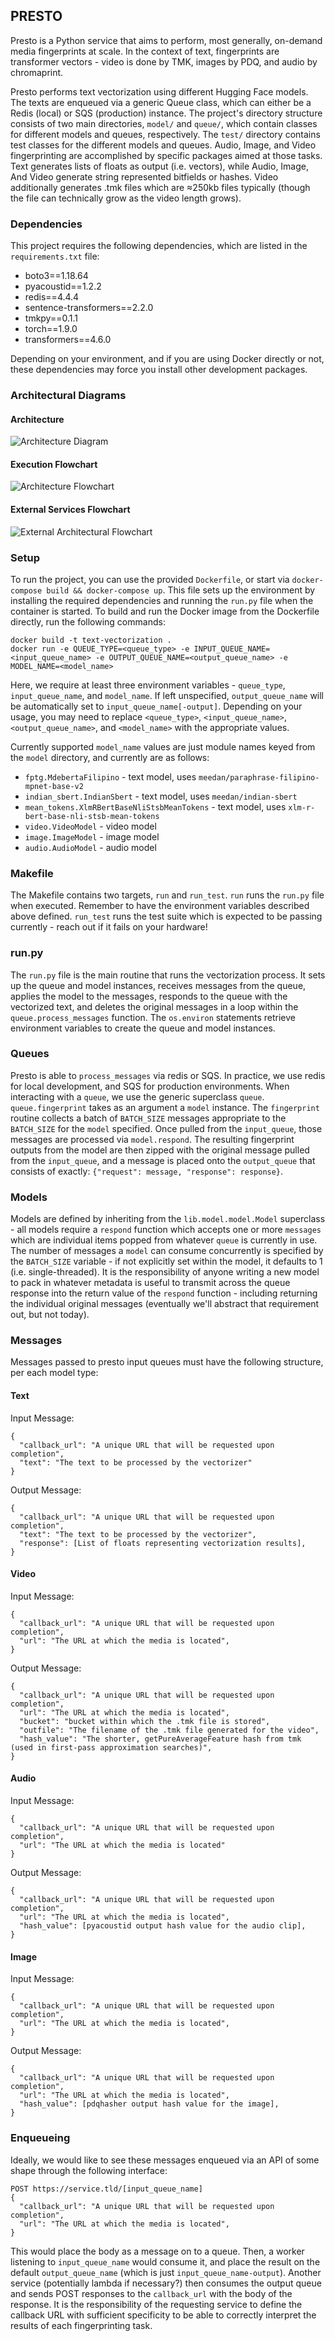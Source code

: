 ## PRESTO

Presto is a Python service that aims to perform, most generally, on-demand media fingerprints at scale. In the context of text, fingerprints are transformer vectors - video is done by TMK, images by PDQ, and audio by chromaprint.

Presto performs text vectorization using different Hugging Face models. The texts are enqueued via a generic Queue class, which can either be a Redis (local) or SQS (production) instance. The project's directory structure consists of two main directories, `model/` and `queue/`, which contain classes for different models and queues, respectively. The `test/` directory contains test classes for the different models and queues. Audio, Image, and Video fingerprinting are accomplished by specific packages aimed at those tasks. Text generates lists of floats as output (i.e. vectors), while Audio, Image, And Video generate string represented bitfields or hashes. Video additionally generates .tmk files which are ≈250kb files typically (though the file can technically grow as the video length grows).

### Dependencies

This project requires the following dependencies, which are listed in the `requirements.txt` file:
- boto3==1.18.64
- pyacoustid==1.2.2
- redis==4.4.4
- sentence-transformers==2.2.0
- tmkpy==0.1.1
- torch==1.9.0
- transformers==4.6.0


Depending on your environment, and if you are using Docker directly or not, these dependencies may force you install other development packages.

### Architectural Diagrams

#### Architecture
![Architecture Diagram](img/presto_architectural_diagram.png?raw=true "Architecture Diagram")

#### Execution Flowchart
![Architecture Flowchart](img/presto_flowchart.png?raw=true "Architecture Flowchart")

#### External Services Flowchart
![External Architectural Flowchart](img/presto_flowchart_external.png?raw=true "External Architecture Flowchart")


### Setup
To run the project, you can use the provided `Dockerfile`, or start via `docker-compose build && docker-compose up`. This file sets up the environment by installing the required dependencies and running the `run.py` file when the container is started. To build and run the Docker image from the Dockerfile directly, run the following commands:

```
docker build -t text-vectorization .
docker run -e QUEUE_TYPE=<queue_type> -e INPUT_QUEUE_NAME=<input_queue_name> -e OUTPUT_QUEUE_NAME=<output_queue_name> -e MODEL_NAME=<model_name> 
```

Here, we require at least three environment variables - `queue_type`, `input_queue_name`, and `model_name`. If left unspecified, `output_queue_name` will be automatically set to `input_queue_name[-output]`. Depending on your usage, you may need to replace `<queue_type>`, `<input_queue_name>`, `<output_queue_name>`, and `<model_name>` with the appropriate values.

Currently supported `model_name` values are just module names keyed from the `model` directory, and currently are as follows:

* `fptg.MdebertaFilipino` - text model, uses `meedan/paraphrase-filipino-mpnet-base-v2`
* `indian_sbert.IndianSbert` - text model, uses `meedan/indian-sbert`
* `mean_tokens.XlmRBertBaseNliStsbMeanTokens` - text model, uses `xlm-r-bert-base-nli-stsb-mean-tokens`
* `video.VideoModel` - video model
* `image.ImageModel` - image model
* `audio.AudioModel` - audio model

### Makefile
The Makefile contains two targets, `run` and `run_test`. `run` runs the `run.py` file when executed. Remember to have the environment variables described above defined. `run_test` runs the test suite which is expected to be passing currently - reach out if it fails on your hardware!

### run.py
The `run.py` file is the main routine that runs the vectorization process. It sets up the queue and model instances, receives messages from the queue, applies the model to the messages, responds to the queue with the vectorized text, and deletes the original messages in a loop within the `queue.process_messages` function. The `os.environ` statements retrieve environment variables to create the queue and model instances.

### Queues

Presto is able to `process_messages` via redis or SQS. In practice, we use redis for local development, and SQS for production environments. When interacting with a `queue`, we use the generic superclass `queue`. `queue.fingerprint` takes as an argument a `model` instance. The `fingerprint` routine collects a batch of `BATCH_SIZE` messages appropriate to the `BATCH_SIZE` for the `model` specified. Once pulled from the `input_queue`, those messages are processed via `model.respond`. The resulting fingerprint outputs from the model are then zipped with the original message pulled from the `input_queue`, and a message is placed onto the `output_queue` that consists of exactly: `{"request": message, "response": response}`.

### Models

Models are defined by inheriting from the `lib.model.model.Model` superclass - all models require a `respond` function which accepts one or more `messages` which are individual items popped from whatever `queue` is currently in use. The number of messages a `model` can consume concurrently is specified by the `BATCH_SIZE` variable - if not explicitly set within the model, it defaults to 1 (i.e. single-threaded). It is the responsibility of anyone writing a new model to pack in whatever metadata is useful to transmit across the queue response into the return value of the `respond` function - including returning the individual original messages (eventually we'll abstract that requirement out, but not today).

### Messages

Messages passed to presto input queues must have the following structure, per each model type:

#### Text
Input Message:
```
{
  "callback_url": "A unique URL that will be requested upon completion",
  "text": "The text to be processed by the vectorizer"
}
```
Output Message:
```
{
  "callback_url": "A unique URL that will be requested upon completion",
  "text": "The text to be processed by the vectorizer",
  "response": [List of floats representing vectorization results],
}
```

#### Video
Input Message:
```
{
  "callback_url": "A unique URL that will be requested upon completion",
  "url": "The URL at which the media is located",
}
```
Output Message:
```
{
  "callback_url": "A unique URL that will be requested upon completion",
  "url": "The URL at which the media is located",
  "bucket": "bucket within which the .tmk file is stored",
  "outfile": "The filename of the .tmk file generated for the video",
  "hash_value": "The shorter, getPureAverageFeature hash from tmk (used in first-pass approximation searches)",
}
```

#### Audio
Input Message:
```
{
  "callback_url": "A unique URL that will be requested upon completion",
  "url": "The URL at which the media is located"
}
```
Output Message:
```
{
  "callback_url": "A unique URL that will be requested upon completion",
  "url": "The URL at which the media is located",
  "hash_value": [pyacoustid output hash value for the audio clip],
}
```


#### Image
Input Message:
```
{
  "callback_url": "A unique URL that will be requested upon completion",
  "url": "The URL at which the media is located",
}
```
Output Message:
```
{
  "callback_url": "A unique URL that will be requested upon completion",
  "url": "The URL at which the media is located",
  "hash_value": [pdqhasher output hash value for the image],
}
```

### Enqueueing

Ideally, we would like to see these messages enqueued via an API of some shape through the following interface:

```
POST https://service.tld/[input_queue_name]
{
  "callback_url": "A unique URL that will be requested upon completion",
  "url": "The URL at which the media is located",
}
```

This would place the body as a message on to a queue. Then, a worker listening to `input_queue_name` would consume it, and place the result on the default `output_queue_name` (which is just `input_queue_name-output`). Another service (potentially lambda if necessary?) then consumes the output queue and sends POST responses to the `callback_url` with the body of the response. It is the responsibility of the requesting service to define the callback URL with sufficient specificity to be able to correctly interpret the results of each fingerprinting task.
